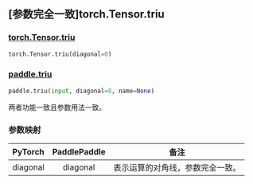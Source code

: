 ## [参数完全一致]torch.Tensor.triu

### [torch.Tensor.triu](https://pytorch.org/docs/stable/generated/torch.Tensor.triu.html#torch.Tensor.triu)

```python
torch.Tensor.triu(diagonal=0)
```

### [paddle.triu](https://www.paddlepaddle.org.cn/documentation/docs/zh/develop/api/paddle/triu_cn.html#triu)

```python
paddle.triu(input, diagonal=0, name=None)
```

两者功能一致且参数用法一致。

### 参数映射

| PyTorch  | PaddlePaddle |               备注               |
| :------: | :----------: | :------------------------------: |
| diagonal |   diagonal   | 表示运算的对角线，参数完全一致。 |
